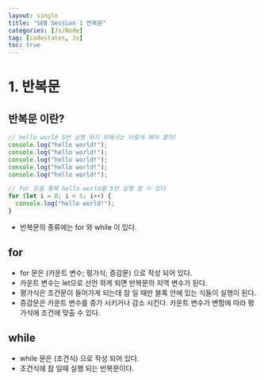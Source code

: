 ```yaml
---
layout: single
title: "SEB Session 1 반복문"
categories: [Js/Node]
tag: [codestates, Js]
toc: true
---
```


# 1. 반복문

## 반복문 이란?

```javascript
// hello world 5번 실행 하기 위해서는 이렇게 해야 할까?
console.log("hello world!");
console.log("hello world!");
console.log("hello world!");
console.log("hello world!");
console.log("hello world!");

// for 문을 통해 hello world를 5번 실행 할 수 있다
for (let i = 0; i < 5; i++) {
  console.log("hello world!");
}
```

- 반복문의 종류에는 for 와 while 이 있다.

## for

- for 문은 (카운트 변수; 평가식; 증감문) 으로 작성 되어 있다.
- 카운트 변수는 let으로 선언 하게 되면 반복문의 지역 변수가 된다.
- 평가식은 조건문이 들어가게 되는데 참 일 때만 블록 안에 있는 식들이 실행이 된다.
- 증감문은 카운트 변수를 증가 시키거나 감소 시킨다. 카운트 변수가 변함에 따라 평가식에 조건에 맞출 수 있다.

## while

- while 문은 (조건식) 으로 작성 되어 있다.
- 조건식에 참 일때 실행 되는 반복문이다.

